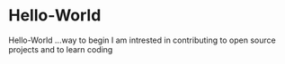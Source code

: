 # Hello-World
Hello-World ...way to begin
I am intrested in contributing to open source projects and to learn coding
